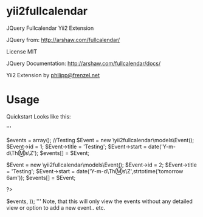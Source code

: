 yii2fullcalendar
================

JQuery Fullcalendar Yii2 Extension

JQuery from:
http://arshaw.com/fullcalendar/

License MIT

JQuery Documentation:
http://arshaw.com/fullcalendar/docs/

Yii2 Extension by <philipp@frenzel.net>

Usage
=====

Quickstart Looks like this:

'''

  $events = array();
  //Testing
  $Event = new \yii2fullcalendar\models\Event();
  $Event->id = 1;
  $Event->title = 'Testing';
  $Event->start = date('Y-m-d\Th:m:s\Z');
  $events[] = $Event;

  $Event = new \yii2fullcalendar\models\Event();
  $Event->id = 2;
  $Event->title = 'Testing';
  $Event->start = date('Y-m-d\Th:m:s\Z',strtotime('tomorrow 6am'));
  $events[] = $Event;

  ?>
  
  <?= yii2fullcalendar\yii2fullcalendar::widget(array(
      'events'=> $events,
  ));
'''

Note, that this will only view the events without any detailed view or option to add a new event.. etc.